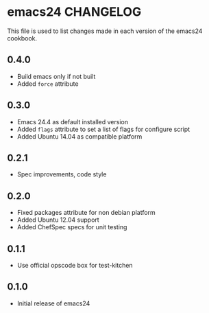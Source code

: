 emacs24 CHANGELOG
=================

This file is used to list changes made in each version of the emacs24 cookbook.

0.4.0
-----
- Build emacs only if not built
- Added `force` attribute

0.3.0
-----
- Emacs 24.4 as default installed version
- Added `flags` attribute to set a list of flags for configure script
- Added Ubuntu 14.04 as compatible platform

0.2.1
-----
- Spec improvements, code style

0.2.0
-----
- Fixed packages attribute for non debian platform
- Added Ubuntu 12.04 support
- Added ChefSpec specs for unit testing

0.1.1
-----
- Use official opscode box for test-kitchen

0.1.0
-----
- Initial release of emacs24
